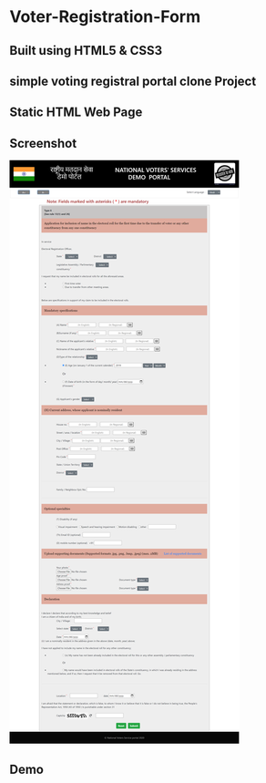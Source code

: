 # Voter-Registration-Form

## Built using HTML5 & CSS3

## simple voting registral portal clone Project

## Static HTML Web Page

## Screenshot

![Optional Text](./1.png)

## Demo
